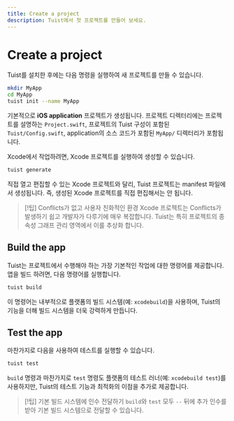 ```yaml
---
title: Create a project
description: Tuist에서 첫 프로젝트를 만들어 보세요.
---
```


<h1 id="create-a-project">Create a project</h1>

Tuist를 설치한 후에는 다음 명령을 실행하여 새 프로젝트를 만들 수 있습니다.

```bash
mkdir MyApp
cd MyApp
tuist init --name MyApp
```

기본적으로 **iOS application** 프로젝트가 생성됩니다. 프로젝트 디렉터리에는 프로젝트를 설명하는 `Project.swift`, 프로젝트의 Tuist 구성이 포함된 `Tuist/Config.swift`, application의 소스 코드가 포함된 `MyApp/` 디렉터리가 포함됩니다.

Xcode에서 작업하려면, Xcode 프로젝트를 실행하여 생성할 수 있습니다.

```bash
tuist generate
```

직접 열고 편집할 수 있는 Xcode 프로젝트와 달리, Tuist 프로젝트는 manifest 파일에서 생성됩니다. 즉, 생성된 Xcode 프로젝트를 직접 편집해서는 안 됩니다.

> [!팁] Conflicts가 없고 사용자 친화적인 환경  Xcode 프로젝트는 Conflicts가 발생하기 쉽고 개발자가 다루기에 매우 복잡합니다. Tuist는 특히 프로젝트의 종속성 그래프 관리 영역에서 이를 추상화 합니다.

<h2 id="build-the-app">Build the app</h2>

Tuist는 프로젝트에서 수행해야 하는 가장 기본적인 작업에 대한 명령어를 제공합니다. 앱을 빌드 하려면, 다음 명령어를 실행합니다.

```bash
tuist build
```

이 명령어는 내부적으로 플랫폼의 빌드 시스템(예: `xcodebuild`)을 사용하며, Tuist의 기능을 더해 빌드 시스템을 더욱 강력하게 만듭니다.

<h2 id="test-the-app">Test the app</h2>

마찬가지로 다음을 사용하여 테스트를 실행할 수 있습니다.

```bash
tuist test
```

`build` 명령과 마찬가지로 `test` 명령도 플랫폼의 테스트 러너(예: `xcodebuild test`)를 사용하지만, Tuist의 테스트 기능과 최적화의 이점을 추가로 제공합니다.

> [!팁] 기본 빌드 시스템에 인수 전달하기 `build`와 `test` 모두 `--` 뒤에 추가 인수를 받아 기본 빌드 시스템으로 전달할 수 있습니다.
